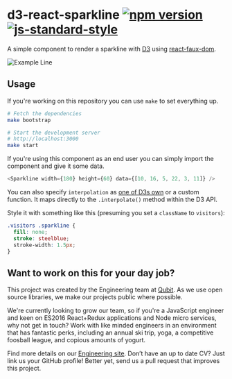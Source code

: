 # d3-react-sparkline [![npm version](https://badge.fury.io/js/d3-react-sparkline.svg)](http://badge.fury.io/js/d3-react-sparkline) [![js-standard-style](https://img.shields.io/badge/code%20style-standard-brightgreen.svg?style=flat)](https://github.com/feross/standard)

A simple component to render a sparkline with [D3][] using [react-faux-dom][].

![Example Line](/../master/line.png?raw=true)

## Usage

If you're working on this repository you can use `make` to set everything up.

```bash
# Fetch the dependencies
make bootstrap

# Start the development server
# http://localhost:3000
make start
```

If you're using this component as an end user you can simply import the component and give it some data.

```javascript
<Sparkline width={180} height={60} data={[10, 16, 5, 22, 3, 11]} />
```

You can also specify `interpolation` as [one of D3s own][interpos] or a custom function. It maps directly to the `.interpolate()` method within the D3 API.

Style it with something like this (presuming you set a `className` to `visitors`):

```css
.visitors .sparkline {
  fill: none;
  stroke: steelblue;
  stroke-width: 1.5px;
}
```

## Want to work on this for your day job?

This project was created by the Engineering team at [Qubit][]. As we use open source libraries, we make our projects public where possible.

We're currently looking to grow our team, so if you're a JavaScript engineer and keen on ES2016 React+Redux applications and Node micro services, why not get in touch? Work with like minded engineers in an environment that has fantastic perks, including an annual ski trip, yoga, a competitive foosball league, and copious amounts of yogurt.

Find more details on our [Engineering site][eng]. Don’t have an up to date CV? Just link us your GitHub profile! Better yet, send us a pull request that improves this project.

[d3]: http://d3js.org/
[react-faux-dom]: https://github.com/Olical/react-faux-dom
[interpos]: http://bl.ocks.org/mbostock/4342190
[qubit]: https://qubit.com
[eng]: https://eng.qubit.com
